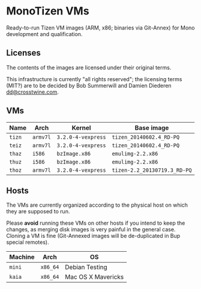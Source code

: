# MonoTizen VMs

Ready-to-run Tizen VM images (ARM, x86; binaries via Git-Annex) for
Mono development and qualification.

## Licenses

The contents of the images are licensed under their original terms.

This infrastructure is currently "all rights reserved"; the licensing
terms (MIT?) are to be decided by Bob Summerwill and Damien Diederen
<dd@crosstwine.com>.

## VMs

| Name   | Arch     | Kernel             | Base image                   |
|--------|----------|--------------------|------------------------------|
| `tizn` | `armv7l` | `3.2.0-4-vexpress` | `tizen_20140602.4_RD-PQ`     |
| `teiz` | `armv7l` | `3.2.0-4-vexpress` | `tizen_20140602.4_RD-PQ`     |
| `thaz` | `i586`   | `bzImage.x86`      | `emulimg-2.2.x86`            |
| `thuz` | `i586`   | `bzImage.x86`      | `emulimg-2.2.x86`            |
| `thoz` | `armv7l` | `3.2.0-4-vexpress` | `tizen-2.2_20130719.3_RD-PQ` |

## Hosts

The VMs are currently organized according to the physical host on
which they are supposed to run.

Please **avoid** running these VMs on other hosts if you intend to
keep the changes, as merging disk images is very painful in the
general case.  Cloning a VM is fine (Git-Annexed images will be
de-duplicated in Bup special remotes).

| Machine | Arch     | OS                 |
|---------|----------|--------------------|
| `mini`  | `x86_64` | Debian Testing     |
| `kaia`  | `x86_64` | Mac OS X Mavericks |
